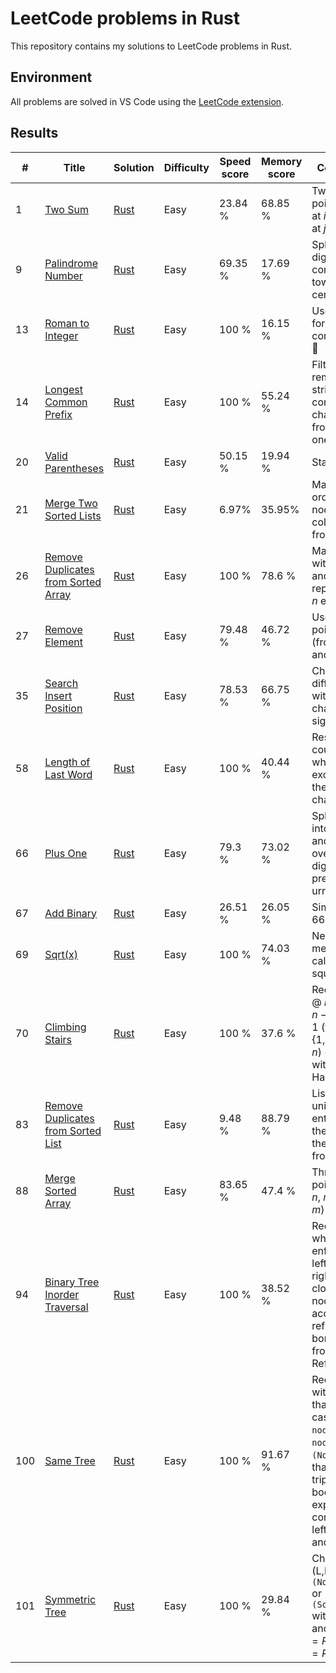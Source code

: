 <!-- Don't fill out comments column! -->
# LeetCode problems in Rust

This repository contains my solutions to LeetCode problems in Rust.

## Environment

All problems are solved in VS Code using the [LeetCode extension].

## Results

| # | Title | Solution | Difficulty | Speed score | Memory score | Comments |
|---| ----- | -------- | ---------- | ----------- | ------------ | -------- |
|1|[Two Sum](https://leetcode.com/problems/two-sum/)|[Rust](./src/easy/1.two-sum.rs)|Easy| 23.84 % | 68.85 % | Two pointers: one at $i$ and other at $j>i$ |
|9|[Palindrome Number](https://leetcode.com/problems/palindrome-number/)|[Rust](./src/easy/9.palindrome-number.rs)|Easy| 69.35 % | 17.69 % | Split into digits and converge towards center |
|13|[Roman to Integer](https://leetcode.com/problems/roman-to-integer/)|[Rust](./src/easy/13.roman-to-integer.rs)|Easy| 100 % | 16.15 % | Use mapping for combinations 🤷 |
|14|[Longest Common Prefix](https://leetcode.com/problems/longest-common-prefix/)|[Rust](./src/easy/14.longest-common-prefix.rs)|Easy| 100 % | 55.24 % | Filter remaining strings for containing characters from first one |
|20|[Valid Parentheses](https://leetcode.com/problems/valid-parentheses/)|[Rust](./src/easy/20.valid-parentheses.rs)|Easy| 50.15 % | 19.94 % | Stack |
|21|[Merge Two Sorted Lists](https://leetcode.com/problems/merge-two-sorted-lists/)|[Rust](./src/easy/21.merge-two-sorted-lists.rs)|Easy| 6.97% | 35.95% | Make list of ordered nodes and collapse it from the end |
|26|[Remove Duplicates from Sorted Array](https://leetcode.com/problems/remove-duplicates-from-sorted-array/)|[Rust](./src/easy/26.remove-duplicates-from-sorted-array.rs)|Easy| 100 % | 78.6 % | Make list with uniques and then replace first $n$ entries|
|27|[Remove Element](https://leetcode.com/problems/remove-element/)|[Rust](./src/easy/27.remove-element.rs)|Easy| 79.48 % | 46.72 % | Use two pointers (from start and end) |
|35|[Search Insert Position](https://leetcode.com/problems/search-insert-position/)|[Rust](./src/easy/35.search-insert-position.rs)|Easy| 78.53 % | 66.75 % | Check when difference with target changes signs |
|58|[Length of Last Word](https://leetcode.com/problems/length-of-last-word/)|[Rust](./src/easy/58.length-of-last-word.rs)|Easy| 100 % | 40.44 % | Reset counter on whitespace, except for the last character |
|66|[Plus One](https://leetcode.com/problems/plus-one/)|[Rust](./src/easy/66.plus-one.rs)|Easy| 79.3 % | 73.02 % | Split number into digits and do carry overs for digits preceeding urrent index |
|67|[Add Binary](https://leetcode.com/problems/add-binary/)|[Rust](./src/easy/67.add-binary.rs)|Easy| 26.51 % | 26.05 % | Similar to the 66 |
|69|[Sqrt(x)](https://leetcode.com/problems/sqrtx/)|[Rust](./src/easy/69.sqrtx.rs)|Easy| 100 % | 74.03 % | Newton's method for calculating square root |
|70|[Climbing Stairs](https://leetcode.com/problems/climbing-stairs/)|[Rust](./src/easy/70.climbing-stairs.rs)|Easy| 100 % | 37.6 % | Recurrence @ $n-1$ and $n-2$ for $n>1$ (for $n\in\lbrace1,2\rbrace$ return $n$) + memo with HashMap |
|83|[Remove Duplicates from Sorted List](https://leetcode.com/problems/remove-duplicates-from-sorted-list/)|[Rust](./src/easy/83.remove-duplicates-from-sorted-list.rs)|Easy| 9.48 % | 88.79 % | List with unique entries and then wrap the values from end |
|88|[Merge Sorted Array](https://leetcode.com/problems/merge-sorted-array/)|[Rust](./src/easy/88.merge-sorted-array.rs)|Easy| 83.65 % | 47.4 % | Three pointers (for $n$, $m$ and $n+m$) |
|94|[Binary Tree Inorder Traversal](https://leetcode.com/problems/binary-tree-inorder-traversal/)|[Rust](./src/easy/94.binary-tree-inorder-traversal.rs)|Easy| 100 % | 38.52 % | Recursion while enforcing the left-root-right order + clone the nodes accessed as refs and borrowed from RefCells |
|100|[Same Tree](https://leetcode.com/problems/same-tree/)|[Rust](./src/easy/100.same-tree.rs)|Easy| 100 % | 91.67 % | Recursion with match that covers cases for `node_1` and `node_2` (etc. `(None,None)` ) that does triple boolean expression comaring lefts, roots and rights |
|101|[Symmetric Tree](https://leetcode.com/problems/symmetric-tree/)|[Rust](./src/easy/101.symmetric-tree.rs)|Easy| 100 % | 29.84 % | Check if (L,R) is `(None,None)` or `(Some,Some)` with equal L and R's ($L.R=R.L \land L.L=R.R$) |

[LeetCode extension]: https://marketplace.visualstudio.com/items?itemName=LeetCode.vscode-leetcode
